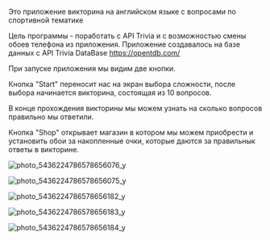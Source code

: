 Это приложение викторина на английском языке с вопросами по спортивной тематике

Цель программы - поработать с API Trivia и с возможностью смены обоев телефона из приложения. Приложение создавалось на базе данных с API Trivia DataBase  https://opentdb.com/

При запуске приложения мы видим две кнопки. 

Кнопка "Start" переносит нас на экран выбора сложности, после выбора начинается викторина, состоящая из 10 вопросов. 

В конце прохождения викторины мы можем узнать на сколько вопросов правильно мы ответили.

Кнопка "Shop" открывает магазин в котором мы можем приобрести и установить обои за накопленные очки, которые даются за правильнык ответы в викторине.

![photo_5436224786578656076_y](https://github.com/Pe4eneg05/Sports-Quiz/assets/125829710/69dd17b5-5624-48b9-b97c-78bc11ec01ed)

![photo_5436224786578656075_y](https://github.com/Pe4eneg05/Sports-Quiz/assets/125829710/82020155-f51a-4dc8-bb09-556014a3781c)

![photo_5436224786578656182_y](https://github.com/Pe4eneg05/Sports-Quiz/assets/125829710/520410e1-009b-46e3-b54b-822296474e44)

![photo_5436224786578656183_y](https://github.com/Pe4eneg05/Sports-Quiz/assets/125829710/65de5b09-cf64-4dab-a4cc-e2e863aadd73)

![photo_5436224786578656184_y](https://github.com/Pe4eneg05/Sports-Quiz/assets/125829710/b1a1f4b2-dbd0-40ad-8d18-dea872f1af1d)

